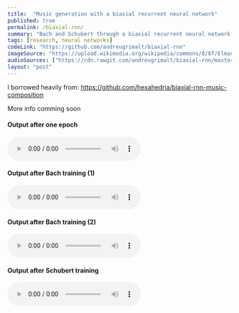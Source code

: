 ```yaml
---
title:  "Music generation with a biaxial recurrent neural network"
published: true
permalink: /biaxial-rnn/
summary: "Bach and Schubert through a biaxial recurrent neural network (RNN)"
tags: [research, neural networks]
codeLink: "https://github.com/andreugrimalt/biaxial-rnn"
imageSource: "https://upload.wikimedia.org/wikipedia/commons/8/8f/Elman_srnn.png"
audioSources: ["https://cdn.rawgit.com/andreugrimalt/biaxial-rnn/master/1_epoch.mp3","https://cdn.rawgit.com/andreugrimalt/biaxial-rnn/master/bach_1.mp3","https://cdn.rawgit.com/andreugrimalt/biaxial-rnn/master/bach_2.mp3","https://cdn.rawgit.com/andreugrimalt/biaxial-rnn/master/Schubert_0.mp3"]
layout: "post"
---
```

I borrowed heavily from:
<a href="https://github.com/hexahedria/biaxial-rnn-music-composition" target="_blank">https://github.com/hexahedria/biaxial-rnn-music-composition</a>
<p>More info comming soon</p>
<div class="row">
  <div class="col-xs-6">
    <h4>Output after one epoch</h4>
    <audio controls>
      <source src="{{page.audioSources[0]}}" type="audio/mpeg">
    </audio>
  </div>
  <div class="col-xs-6">
    <h4>Output after Bach training (1)</h4>
    <audio controls>
      <source src="{{page.audioSources[1]}}" type="audio/mpeg">
    </audio>
  </div>
</div>
<div class="row">
  <div class="col-xs-6">
    <h4>Output after Bach training (2)</h4>
    <audio controls>
      <source src="{{page.audioSources[2]}}" type="audio/mpeg">
    </audio>
  </div>
  <div class="col-xs-6">
    <h4>Output after Schubert training</h4>
    <audio controls>
      <source src="{{page.audioSources[3]}}" type="audio/mpeg">
    </audio>
  </div>
</div>
